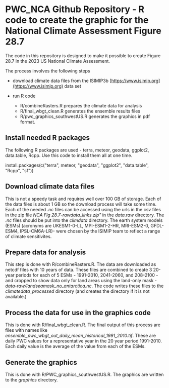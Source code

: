 # PWC_NCA Github Repository - R code to create the graphic for the National Climate Assessment Figure 28.7

The code in this repository is designed to make it possible to create Figure 28.7 in the 2023 US National Climate Assessment. 

The process involves the following steps

* download climate data files from the ISIMIP3b [https://www.isimip.org](https://www.isimip.org) data set

* run R code 
  * R/combineRasters.R prepares the climate data for analysis
  * R/final_wbgt_clean.R generates the ensemble results files
  * R/pwc_graphics_southwestUS.R generates the graphics in pdf format.

## Install needed R packages

The following R packages are used - terra, meteor, geodata, ggplot2, data.table, Rcpp. Use this code to install them all at one time.

install.packages(c("terra", meteor, "geodata", "ggplot2", "data.table", "Rcpp", "sf"))

## Download climate data files

This is not a speedy task and requires well over 100 GB of storage. Each of the data files is about 1 GB so the download process will take some time. Each of the needed _.nc_ files can be accessed using the urls in the csv files in the zip file _NCA Fig 28.7-rawdata_links.zip"_ in the _data.raw_ directory. The _.nc_ files should be put into the _climdata_ directory. The earth system models (ESMs) (acronyms are UKESM1-0-LL, MPI-ESM1-2-HR, MRI-ESM2-0, GFDL-ESM4, IPSL-CM6A-LR)- were chosen by the ISIMIP team to reflect a range of climate sensitivites.

## Prepare data for analysis

This step is done with R/combineRasters.R. The data are downloaded as netcdf files with 10 years of data. These files are combined to create 3 20-year periods for each of 5 ESMs - 1991-2010, 2041-2060, and 208-2100 - and cropped to show data only for land areas using the land-only mask - _data-raw/landseamask_no_antarctica.nc_. The code writes these files to the _climatedata_processed_ directory (and creates the directory if it is not available.)

## Process the data for use in the graphics code

This is done with R/final_wbgt_clean.R. The final output of this process are files with names like _ensemble_pwc_wbgt_out_daily_mean_historical_1991_2010.tif_. These are daily PWC values for a representative year in the 20 year period 1991-2010. Each daily value is the average of the value from each of the ESMs.

## Generate the graphics

This is done with R/PWC_graphics_southwestUS.R. The graphics are written to the _graphics_ directory.
